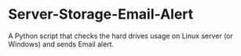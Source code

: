 # Server-Storage-Email-Alert
A Python script that checks the hard drives usage on Linux server (or Windows) and sends Email alert.
